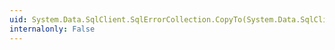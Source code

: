 ```yaml
---
uid: System.Data.SqlClient.SqlErrorCollection.CopyTo(System.Data.SqlClient.SqlError[],System.Int32)
internalonly: False
---
```

